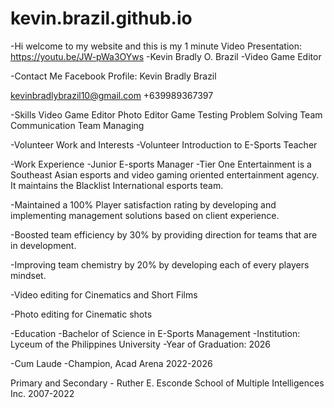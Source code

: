 # kevin.brazil.github.io
-Hi welcome to my website and this is my 1 minute Video Presentation: https://youtu.be/JW-pWa3OYws
-Kevin Bradly O. Brazil
-Video Game Editor

-Contact Me
Facebook Profile:
Kevin Bradly Brazil

kevinbradlybrazil10@gmail.com
+639989367397

-Skills
Video Game Editor
Photo Editor
Game Testing
Problem Solving
Team Communication
Team Managing

-Volunteer Work and Interests
  -Volunteer Introduction to E-Sports Teacher

-Work Experience
  -Junior E-sports Manager
  -Tier One Entertainment is a Southeast Asian esports and video gaming oriented entertainment agency. It maintains the Blacklist International esports team.

-Maintained a 100% Player satisfaction rating by developing and implementing management solutions based on client experience.

-Boosted team efficiency by 30% by providing direction for teams that are in development.

-Improving team chemistry by 20% by developing each of every players mindset.

-Video editing for Cinematics and Short Films

-Photo editing for Cinematic shots

-Education
-Bachelor of Science in E-Sports Management
-Institution: Lyceum of the Philippines University
-Year of Graduation: 2026

-Cum Laude
-Champion, Acad Arena 2022-2026

Primary and Secondary - 
Ruther E. Esconde School of Multiple Intelligences Inc. 2007-2022

